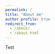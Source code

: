 ```yaml
---
permalink: /
title: "About me"
author_profile: true
redirect_from: 
  - /about/
  - /about.html
---
```


Test


